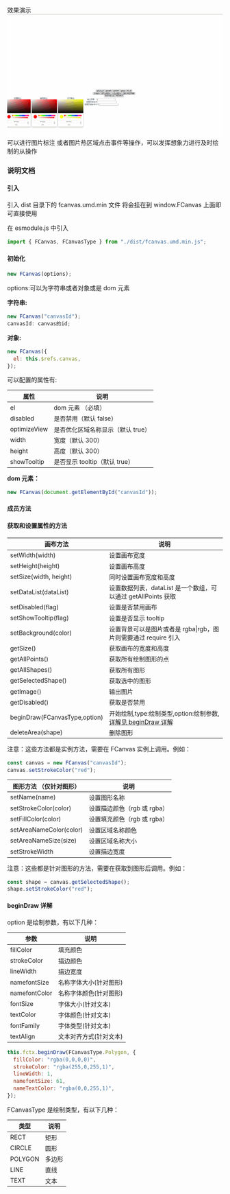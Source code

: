 效果演示
![image](https://github.com/fanjiayu-kazuo/fcanvas/blob/main/%E6%BC%94%E7%A4%BA.gif)
可以进行图片标注 或者图片热区域点击事件等操作，可以发挥想象力进行及时绘制的从操作
### 说明文档

#### 引入

引入 dist 目录下的 fcanvas.umd.min 文件
将会挂在到 window.FCanvas 上面即可直接使用

在 esmodule.js 中引入

```javascript
import { FCanvas, FCanvasType } from "./dist/fcanvas.umd.min.js";
```

#### 初始化

```javascript
new FCanvas(options);
```

options:可以为字符串或者对象或是 dom 元素

**字符串:**

```javascript
new FCanvas("canvasId");
canvasId: canvas的id;
```

**对象:**

```javascript
new FCanvas({
  el: this.$refs.canvas,
});
```

可以配置的属性有:

| 属性         | 说明                              |
| ------------ | --------------------------------- |
| el           | dom 元素 （必填）                 |
| disabled     | 是否禁用（默认 false）            |
| optimizeView | 是否优化区域名称显示（默认 true） |
| width        | 宽度（默认 300）                  |
| height       | 高度（默认 300）                  |
| showTooltip  | 是否显示 tooltip（默认 true）     |

**dom 元素：**

```javascript
new FCanvas(document.getElementById("canvasId"));
```

#### 成员方法

#### 获取和设置属性的方法

| 画布方法                      | 说明                                                                           |
| ----------------------------- | ------------------------------------------------------------------------------ |
| setWidth(width)               | 设置画布宽度                                                                   |
| setHeight(height)             | 设置画布高度                                                                   |
| setSize(width, height)        | 同时设置画布宽度和高度                                                         |
| setDataList(dataList)         | 设置数据列表，dataList 是一个数组，可以通过 getAllPoints 获取                  |
| setDisabled(flag)             | 设置是否禁用画布                                                               |
| setShowTooltip(flag)          | 设置是否显示 tooltip                                                           |
| setBackground(color)          | 设置背景可以是图片或者是 rgba\|rgb，图片则需要通过 require 引入                |
| getSize()                     | 获取画布的宽度和高度                                                           |
| getAllPoints()                | 获取所有绘制图形的点                                                           |
| getAllShapes()                | 获取所有图形                                                                   |
| getSelectedShape()            | 获取选中的图形                                                                 |
| getImage()                    | 输出图片                                                                       |
| getDisabled()                 | 获取是否禁用                                                                   |
| beginDraw(FCanvasType,option) | 开始绘制,type:绘制类型,option:绘制参数,[详解见 beginDraw 详解](#begindraw详解) |
| deleteArea(shape)             | 删除图形                                                                       |

注意：这些方法都是实例方法，需要在 FCanvas 实例上调用。例如：

```javascript
const canvas = new FCanvas("canvasId");
canvas.setStrokeColor("red");
```

| 图形方法 （仅针对图形） | 说明                        |
| ----------------------- | --------------------------- |
| setName(name)           | 设置图形名称                |
| setStrokeColor(color)   | 设置描边颜色（rgb 或 rgba） |
| setFillColor(color)     | 设置填充颜色（rgb 或 rgba） |
| setAreaNameColor(color) | 设置区域名称颜色            |
| setAreaNameSize(size)   | 设置区域名称大小            |
| setStrokeWidth          | 设置描边宽度                |

注意：这些都是针对图形的方法，需要在获取到图形后调用。例如：

```javascript
const shape = canvas.getSelectedShape();
shape.setStrokeColor("red");
```

#### <a id="begindraw详解">beginDraw 详解</a>

option 是绘制参数，有以下几种：

| 参数          | 说明                   |
| ------------- | ---------------------- |
| fillColor     | 填充颜色               |
| strokeColor   | 描边颜色               |
| lineWidth     | 描边宽度               |
| namefontSize  | 名称字体大小(针对图形) |
| namefontColor | 名称字体颜色(针对图形) |
| fontSize      | 字体大小(针对文本)     |
| textColor     | 字体颜色(针对文本)     |
| fontFamily    | 字体类型(针对文本)     |
| textAlign     | 文本对齐方式(针对文本) |

```javascript
this.fctx.beginDraw(FCanvasType.Polygon, {
  fillColor: "rgba(0,0,0,0)",
  strokeColor: "rgba(255,0,255,1)",
  lineWidth: 1,
  namefontSize: 61,
  nameTextColor: "rgba(0,0,255,1)",
});
```

FCanvasType 是绘制类型，有以下几种：

| 类型    | 说明   |
| ------- | ------ |
| RECT    | 矩形   |
| CIRCLE  | 圆形   |
| POLYGON | 多边形 |
| LINE    | 直线   |
| TEXT    | 文本   |
